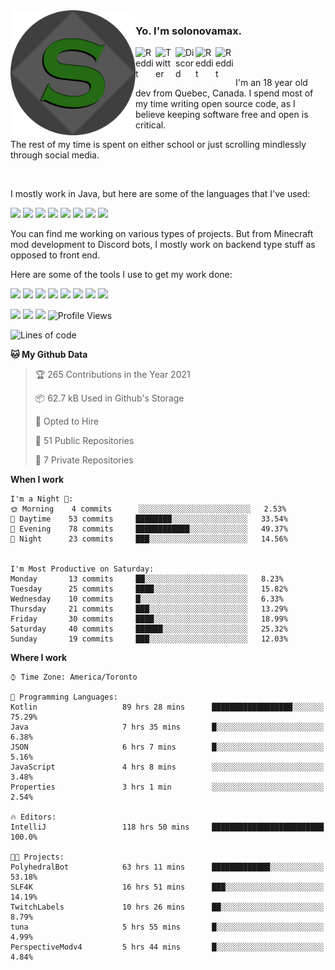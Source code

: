 <!-- dummy -->

<img align="left" alt="Avatar" width="200px" src="https://raw.githubusercontent.com/solonovamax/solonovamax/main/solonovamax-circle.png" />

### Yo. I'm solonovamax.

<a href="https://gitlab.com/solonovamax">
    <img align="left" alt="Reddit" width="32px" src="https://img.icons8.com/color/2x/gitlab.png">
</a>

<a href="https://twitter.com/solonovamax">
    <img align="left" alt="Twitter" width="32px" src="https://img.icons8.com/color/2x/twitter.png">
</a>

<a href="https://discord.gg/YFSQ4cF">
    <img align="left" alt="Discord" width="32px" src="https://img.icons8.com/color/2x/discord-logo.png">
</a>

<!-- <a href="https://twitch.tv/solonovamax">
    <img align="left" alt="Twitch" width="32px" src="https://img.icons8.com/color/2x/twitch.png">
</a> -->

<a href="https://reddit.com/u/solonovamax">
    <img align="left" alt="Reddit" width="32px" src="https://img.icons8.com/color/2x/reddit.png">
</a>

<a href="https://www.youtube.com/channel/UCTxCeyGu41WfEBT8mXpjHMA">
    <img align="left" alt="Reddit" width="32px" src="https://img.icons8.com/color/2x/youtube.png">
</a>

<!-- <a href="https://open.spotify.com/user/solonovamax">
    <img align="left" alt="Spotify" width="32px" src="https://img.icons8.com/color/2x/spotify.png">
</a> -->

<br />
<br />

I'm an 18 year old dev from Quebec, Canada.
I spend most of my time writing open source code, as I believe keeping software free and open is critical.

The rest of my time is spent on either school or just scrolling mindlessly through social media.

<br/>

I mostly work in Java, but here are some of the languages that I've used:

<code><img height="20" src="https://img.icons8.com/color/1x/java-coffee-cup-logo.png"></code>
<code><img height="20" src="https://img.icons8.com/color/1x/kotlin.png"></code>
<code><img height="20" src="https://img.icons8.com/color/1x/javascript.png"></code>
<code><img height="20" src="https://img.icons8.com/color/1x/nodejs.png"></code>
<code><img height="20" src="https://img.icons8.com/color/1x/python.png"></code>
<code><img height="20" src="https://img.icons8.com/color/1x/html-5.png"></code>
<code><img height="20" src="https://img.icons8.com/color/1x/css3.png"></code>
<code><img height="20" src="https://img.icons8.com/color/1x/graphql.png"></code>

You can find me working on various types of projects.
But from Minecraft mod development to Discord bots, I mostly work on backend type stuff as opposed to front end.

Here are some of the tools I use to get my work done:

<code><img height="20" src="https://img.icons8.com/material/1x/intellij-idea.png"></code>
<code><img height="20" src="https://img.icons8.com/color/1x/git.png"></code>
<code><img height="20" src="https://img.icons8.com/color/1x/docker.png"></code>
<code><img height="20" src="https://img.icons8.com/color/1x/linux.png"></code>
<code><img height="20" src="https://img.icons8.com/color/1x/mongodb.png"></code>
<code><img height="20" src="https://img.icons8.com/metro/1x/mysql.png"></code>
<code><img height="20" src="https://img.icons8.com/fluent/1x/console.png"></code>
<code><img height="20" src="https://img.icons8.com/color/1x/open-source.png"></code>

![](https://img.shields.io/badge/OS-Linux-informational?style=flat&logo=Arch%20Linux&logoColor=white&color=007ec6)
![](https://img.shields.io/badge/Editor-IntelliJ%20Idea-informational?style=flat&logo=IntelliJ%20Idea&logoColor=white&color=007ec6)
![](https://img.shields.io/badge/Main%20Languages-Java%20%26%20Kotlin-informational?style=flat&logo=Java&logoColor=white&color=007ec6)
![Profile Views](https://komarev.com/ghpvc/?username=solonovamax&color=blue&style=flat)








<!--START_SECTION:waka-->
![Lines of code](https://img.shields.io/badge/From%20Hello%20World%20I%27ve%20Written-30475%20lines%20of%20code-blue)

**🐱 My Github Data** 

> 🏆 265 Contributions in the Year 2021
 > 
> 📦 62.7 kB Used in Github's Storage 
 > 
> 💼 Opted to Hire
 > 
> 📜 51 Public Repositories 
 > 
> 🔑 7 Private Repositories  
 > 
**When I work** 

```text
I'm a Night 🦉: 
🌞 Morning    4 commits      ░░░░░░░░░░░░░░░░░░░░░░░░░   2.53% 
🌆 Daytime    53 commits     ████████░░░░░░░░░░░░░░░░░   33.54% 
🌃 Evening    78 commits     ████████████░░░░░░░░░░░░░   49.37% 
🌙 Night      23 commits     ███░░░░░░░░░░░░░░░░░░░░░░   14.56%


I'm Most Productive on Saturday: 
Monday       13 commits     ██░░░░░░░░░░░░░░░░░░░░░░░   8.23% 
Tuesday      25 commits     ████░░░░░░░░░░░░░░░░░░░░░   15.82% 
Wednesday    10 commits     █░░░░░░░░░░░░░░░░░░░░░░░░   6.33% 
Thursday     21 commits     ███░░░░░░░░░░░░░░░░░░░░░░   13.29% 
Friday       30 commits     ████░░░░░░░░░░░░░░░░░░░░░   18.99% 
Saturday     40 commits     ██████░░░░░░░░░░░░░░░░░░░   25.32% 
Sunday       19 commits     ███░░░░░░░░░░░░░░░░░░░░░░   12.03%

```


**Where I work** 

```text
⌚︎ Time Zone: America/Toronto

💬 Programming Languages: 
Kotlin                   89 hrs 28 mins      ██████████████████░░░░░░░   75.29% 
Java                     7 hrs 35 mins       █░░░░░░░░░░░░░░░░░░░░░░░░   6.38% 
JSON                     6 hrs 7 mins        █░░░░░░░░░░░░░░░░░░░░░░░░   5.16% 
JavaScript               4 hrs 8 mins        ░░░░░░░░░░░░░░░░░░░░░░░░░   3.48% 
Properties               3 hrs 1 min         ░░░░░░░░░░░░░░░░░░░░░░░░░   2.54%

🔥 Editors: 
IntelliJ                 118 hrs 50 mins     █████████████████████████   100.0%

🐱‍💻 Projects: 
PolyhedralBot            63 hrs 11 mins      █████████████░░░░░░░░░░░░   53.18% 
SLF4K                    16 hrs 51 mins      ███░░░░░░░░░░░░░░░░░░░░░░   14.19% 
TwitchLabels             10 hrs 26 mins      ██░░░░░░░░░░░░░░░░░░░░░░░   8.79% 
tuna                     5 hrs 55 mins       █░░░░░░░░░░░░░░░░░░░░░░░░   4.99% 
PerspectiveModv4         5 hrs 44 mins       █░░░░░░░░░░░░░░░░░░░░░░░░   4.84%

```


<!--END_SECTION:waka-->

<!--
**solonovamax/solonovamax** is a ✨ _special_ ✨ repository because its `README.md` (this file) appears on your GitHub profile.

Here are some ideas to get you started:

- 🔭 I’m currently working on ...
- 🌱 I’m currently learning ...
- 👯 I’m looking to collaborate on ...
- 🤔 I’m looking for help with ...
- 💬 Ask me about ...
- 📫 How to reach me: ...
- 😄 Pronouns: ...
- ⚡ Fun fact: ...
-->
